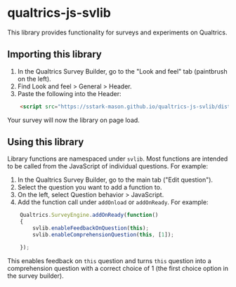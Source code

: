 # qualtrics-js-svlib

This library provides functionality for surveys and experiments on Qualtrics.

## Importing this library

1. In the Qualtrics Survey Builder, go to the "Look and feel" tab (paintbrush on the left).
2. Find Look and feel > General > Header.
3. Paste the following into the Header:

```html
    <script src="https://sstark-mason.github.io/qualtrics-js-svlib/dist/svlib.min.js"></script><link rel="stylesheet" type="text/css" href="https://sstark-mason.github.io/qualtrics-js-svlib/dist/svlib.css">
```

Your survey will now the library on page load.

## Using this library

Library functions are namespaced under `svlib`. Most functions are intended to be called from the JavaScript of individual questions. For example:

1. In the Qualtrics Survey Builder, go to the main tab ("Edit question").
2. Select the question you want to add a function to.
3. On the left, select Question behavior > JavaScript.
4. Add the function call under `addOnload` or `addOnReady`. For example:

```javascript
    Qualtrics.SurveyEngine.addOnReady(function()
    {
        svlib.enableFeedbackOnQuestion(this);
        svlib.enableComprehensionQuestion(this, [1]);

    });
```

This enables feedback on `this` question and turns `this` question into a comprehension question with a correct choice of 1 (the first choice option in the survey builder).
